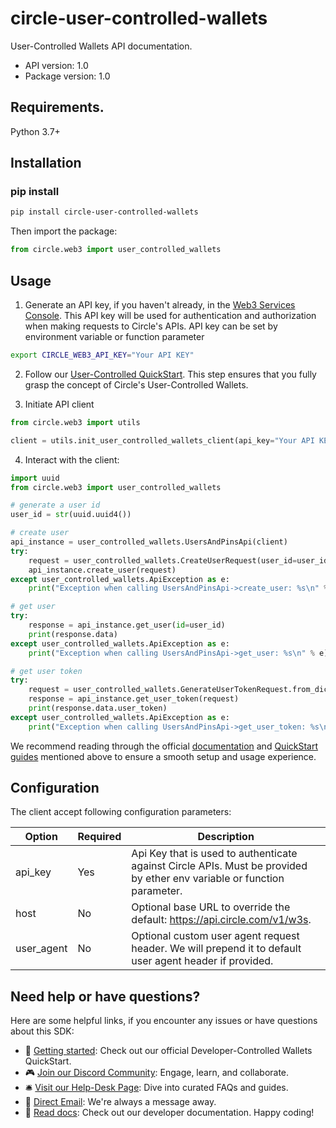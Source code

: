 # circle-user-controlled-wallets
User-Controlled Wallets API documentation.

- API version: 1.0
- Package version: 1.0

## Requirements.

Python 3.7+

## Installation
### pip install

```sh
pip install circle-user-controlled-wallets
```

Then import the package:
```python
from circle.web3 import user_controlled_wallets
```


## Usage

1. Generate an API key, if you haven't already, in the [Web3 Services Console](https://console.circle.com/). This API key will be used for authentication and authorization when making requests to Circle's APIs. API key can be set by environment variable or function parameter

```sh
export CIRCLE_WEB3_API_KEY="Your API KEY"
```

2. Follow our [User-Controlled QuickStart](https://learn.circle.com/quickstarts/user-controlled-wallets). This step ensures that you fully grasp the concept of Circle's User-Controlled Wallets.

3. Initiate API client

```python
from circle.web3 import utils

client = utils.init_user_controlled_wallets_client(api_key="Your API KEY")
```

4. Interact with the client:

```python
import uuid
from circle.web3 import user_controlled_wallets

# generate a user id
user_id = str(uuid.uuid4())

# create user
api_instance = user_controlled_wallets.UsersAndPinsApi(client)
try:
    request = user_controlled_wallets.CreateUserRequest(user_id=user_id)
    api_instance.create_user(request)
except user_controlled_wallets.ApiException as e:
    print("Exception when calling UsersAndPinsApi->create_user: %s\n" % e)

# get user
try:
    response = api_instance.get_user(id=user_id)
    print(response.data)
except user_controlled_wallets.ApiException as e:
    print("Exception when calling UsersAndPinsApi->get_user: %s\n" % e)

# get user token
try:
    request = user_controlled_wallets.GenerateUserTokenRequest.from_dict({"userId": user_id})
    response = api_instance.get_user_token(request)
    print(response.data.user_token)
except user_controlled_wallets.ApiException as e:
    print("Exception when calling UsersAndPinsApi->get_user_token: %s\n" % e)
```

We recommend reading through the official [documentation](https://developers.circle.com/w3s) and [QuickStart guides](https://learn.circle.com/) mentioned above to ensure a smooth setup and usage experience.


## Configuration

The client accept following configuration parameters:

Option | Required | Description
------------ | ------------- | -------------
api_key | Yes | Api Key that is used to authenticate against Circle APIs. Must be provided by ether env variable or function parameter.
host | No | Optional base URL to override the default: https://api.circle.com/v1/w3s.
user_agent | No | Optional custom user agent request header. We will prepend it to default user agent header if provided.


## Need help or have questions?

Here are some helpful links, if you encounter any issues or have questions about this SDK:

- 📖 [Getting started](https://learn.circle.com/quickstarts/user-controlled-wallets): Check out our official Developer-Controlled Wallets QuickStart.
- 🎮 [Join our Discord Community](https://discord.com/invite/buildoncircle): Engage, learn, and collaborate.
- 🛎 [Visit our Help-Desk Page](https://support.usdc.circle.com/hc/en-us/p/contactus?_gl=1*1va6vat*_ga*MTAyNTA0NTQ2NC4xNjk5NTYyMjgx*_ga_GJDVPCQNRV*MTcwMDQ5Mzg3Ny4xNC4xLjE3MDA0OTM4ODQuNTMuMC4w): Dive into curated FAQs and guides.
- 📧 [Direct Email](mailto:customer-support@circle.com): We're always a message away.
- 📖 [Read docs](https://developers.circle.com/w3s/docs?_gl=1*15ozb5b*_ga*MTAyNTA0NTQ2NC4xNjk5NTYyMjgx*_ga_GJDVPCQNRV*MTcwMDQ5Mzg3Ny4xNC4xLjE3MDA0OTM4ODQuNTMuMC4w): Check out our developer documentation.
Happy coding!
